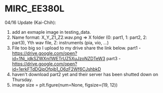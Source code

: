 # MIRC_EE380L

04/16 Update (Kai-Chih):
  1. add an exmaple image in testing_data.
  2. Name format: X_Y_Z1_Z2.wav.png => X folder (0: part1, 1: part2, 2: part3), Yth wav file, Z: instruments (pia, vio, ...)
  3. File too big so I upload to my drive share the link below.
  part1 - https://drive.google.com/open?id=1Nj_jdkSZWXni1WETrUZ5XuJzoNZDTeW3
  part3 - https://drive.google.com/open?id=1erkFTdDQjpOfpjb1_O6zF2Wf6CJshbkD
  4. haven't download part2 yet and their server has been shutted down on Thursday.
  5. image size = plt.figure(num=None, figsize=(19, 12))
